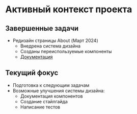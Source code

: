 # Активный контекст проекта

## Завершенные задачи
- Редизайн страницы About (Март 2024)
  - Внедрена система дизайна
  - Созданы переиспользуемые компоненты
  - [Документация](docs/archive/2024-03-about-page-redesign.md)

## Текущий фокус
- Подготовка к следующим задачам
- Возможные улучшения системы дизайна:
  - Документация компонентов
  - Создание стайлгайда
  - Написание тестов 